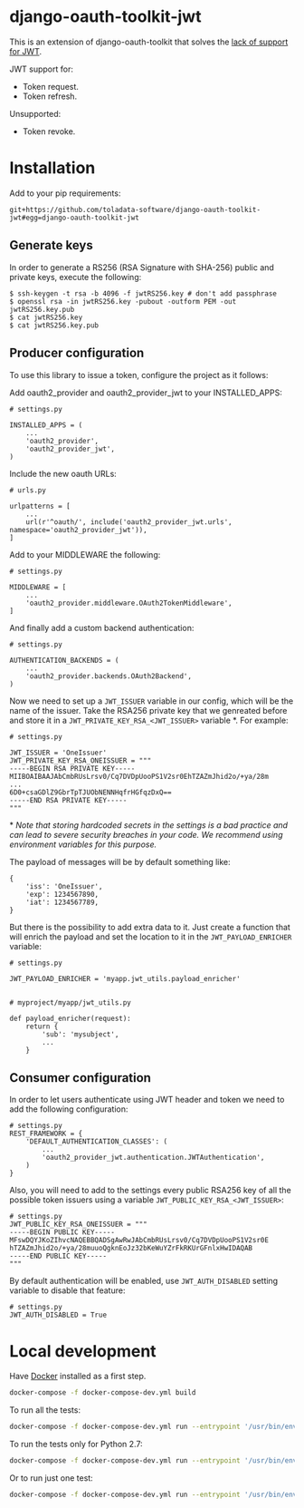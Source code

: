 django-oauth-toolkit-jwt
========================

This is an extension of django-oauth-toolkit that solves the
[lack of support for JWT](https://github.com/jazzband/django-oauth-toolkit/issues/397).

JWT support for:

* Token request.
* Token refresh.

Unsupported:

* Token revoke.


Installation
============

Add to your pip requirements:

```
git+https://github.com/toladata-software/django-oauth-toolkit-jwt#egg=django-oauth-toolkit-jwt
```

Generate keys
-------------

In order to generate a RS256 (RSA Signature with SHA-256) public and private
keys, execute the following:

```
$ ssh-keygen -t rsa -b 4096 -f jwtRS256.key # don't add passphrase
$ openssl rsa -in jwtRS256.key -pubout -outform PEM -out jwtRS256.key.pub
$ cat jwtRS256.key
$ cat jwtRS256.key.pub
```


Producer configuration
----------------------

To use this library to issue a token, configure the project as it follows:

Add oauth2_provider and oauth2_provider_jwt to your INSTALLED_APPS:

```
# settings.py

INSTALLED_APPS = (
    ...
    'oauth2_provider',
    'oauth2_provider_jwt',
)
```

Include the new oauth URLs:

```
# urls.py

urlpatterns = [
    ...
    url(r'^oauth/', include('oauth2_provider_jwt.urls', namespace='oauth2_provider_jwt')),
]
```

Add to your MIDDLEWARE the following:

```
# settings.py

MIDDLEWARE = [
    ...
    'oauth2_provider.middleware.OAuth2TokenMiddleware',
]
```

And finally add a custom backend authentication:

```
# settings.py

AUTHENTICATION_BACKENDS = (
    ...
    'oauth2_provider.backends.OAuth2Backend',
)
```

Now we need to set up a `JWT_ISSUER` variable in our config, which will be the
name of the issuer. Take the RSA256 private key that we genreated before
and store it in a `JWT_PRIVATE_KEY_RSA_<JWT_ISSUER>` variable \*. For example:


```
# settings.py

JWT_ISSUER = 'OneIssuer'
JWT_PRIVATE_KEY_RSA_ONEISSUER = """
-----BEGIN RSA PRIVATE KEY-----
MIIBOAIBAAJAbCmbRUsLrsv0/Cq7DVDpUooPS1V2sr0EhTZAZmJhid2o/+ya/28m
...
6D0+csaGDlZ9GbrTpTJUObNENNHqfrHGfqzDxQ==
-----END RSA PRIVATE KEY-----
"""
```

\* *Note that storing hardcoded secrets in the settings is a bad practice and
can lead to severe security breaches in your code. We recommend using
environment variables for this purpose.*

The payload of messages will be by default something like:

```
{
    'iss': 'OneIssuer',
    'exp': 1234567890,
    'iat': 1234567789,
}
```

But there is the possibility to add extra data to it. Just create a
function that will enrich the payload and set the location to it in the
`JWT_PAYLOAD_ENRICHER` variable:

```
# settings.py

JWT_PAYLOAD_ENRICHER = 'myapp.jwt_utils.payload_enricher'


# myproject/myapp/jwt_utils.py

def payload_enricher(request):
    return {
        'sub': 'mysubject',
        ...
    }
```


Consumer configuration
----------------------

In order to let users authenticate using JWT header and token we need to
add the following configuration:

```
# settings.py
REST_FRAMEWORK = {
    'DEFAULT_AUTHENTICATION_CLASSES': (
        ...
        'oauth2_provider_jwt.authentication.JWTAuthentication',
    )
}
```

Also, you will need to add to the settings every public RSA256 key of all the
possible token issuers using a variable `JWT_PUBLIC_KEY_RSA_<JWT_ISSUER>`:

```
# settings.py
JWT_PUBLIC_KEY_RSA_ONEISSUER = """
-----BEGIN PUBLIC KEY-----
MFswDQYJKoZIhvcNAQEBBQADSgAwRwJAbCmbRUsLrsv0/Cq7DVDpUooPS1V2sr0E
hTZAZmJhid2o/+ya/28muuoQgknEoJz32bKeWuYZrFkRKUrGFnlxHwIDAQAB
-----END PUBLIC KEY-----
"""
```

By default authentication will be enabled, use `JWT_AUTH_DISABLED` setting
variable to disable that feature:

```
# settings.py
JWT_AUTH_DISABLED = True
```


Local development
=================

Have [Docker](https://www.docker.com/) installed as a first step.

```bash
docker-compose -f docker-compose-dev.yml build
```

To run all the tests:

```bash
docker-compose -f docker-compose-dev.yml run --entrypoint '/usr/bin/env' --rm dot_jwt tox
```

To run the tests only for Python 2.7:

```bash
docker-compose -f docker-compose-dev.yml run --entrypoint '/usr/bin/env' --rm dot_jwt tox -e py27
```

Or to run just one test:

```bash
docker-compose -f docker-compose-dev.yml run --entrypoint '/usr/bin/env' --rm dot_jwt tox -- -x tests/test_views.py::PasswordTokenViewTest::test_get_enriched_jwt
```
